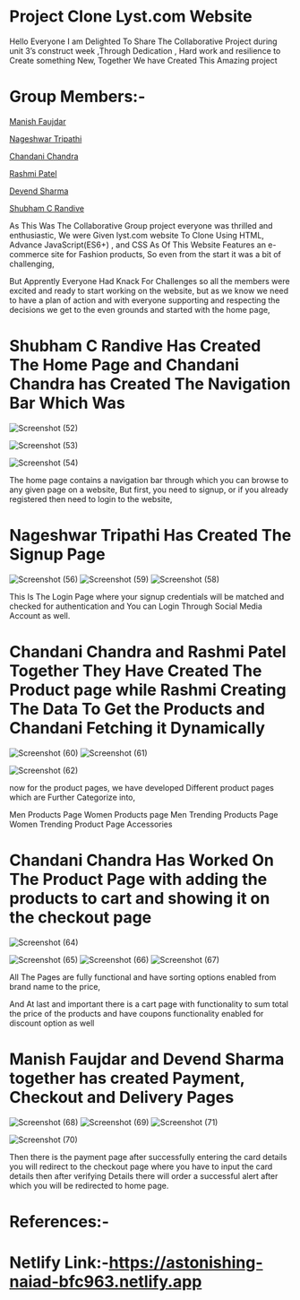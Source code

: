 # Project Clone Lyst.com Website
Hello Everyone I am Delighted To Share The Collaborative Project during unit 3’s construct week ,Through Dedication , Hard work and resilience to Create something New, Together We have Created This Amazing project

# Group Members:-

[Manish Faujdar](https://github.com/moneyforey)

[Nageshwar Tripathi](https://github.com/nntivari11111)

[Chandani Chandra](https://github.com/Chandani99)

[Rashmi Patel](https://github.com/patel25rashmi)

[Devend Sharma](https://github.com/devendjson)

[Shubham C Randive](https://github.com/ShubhamRandive1)




As This Was The Collaborative Group project everyone was thrilled and enthusiastic, We were Given lyst.com website To Clone Using HTML, Advance JavaScript(ES6+) , and CSS As Of This Website Features an e-commerce site for Fashion products, So even from the start it was a bit of challenging,

But Apprently Everyone Had Knack For Challenges so all the members were excited and ready to start working on the website, but as we know we need to have a plan of action and with everyone supporting and respecting the decisions we get to the even grounds and started with the home page,

# Shubham C Randive Has Created The Home Page and Chandani Chandra has Created The Navigation Bar Which Was

![Screenshot (52)](https://user-images.githubusercontent.com/57911117/167422436-7bd6a9c8-0d4f-4c7b-885c-36f3791ea351.png)

![Screenshot (53)](https://user-images.githubusercontent.com/57911117/167422462-9a07a80a-cf89-420d-9eea-ef8b88577105.png)

![Screenshot (54)](https://user-images.githubusercontent.com/57911117/167422485-ac340873-c6c7-42b0-9be5-25a5292b0cff.png)


The home page contains a navigation bar through which you can browse to any given page on a website, But first, you need to signup, or if you already registered then need to login to the website,

# Nageshwar Tripathi Has Created The Signup Page
![Screenshot (56)](https://user-images.githubusercontent.com/57911117/167422509-95cd006f-14e0-4a3d-b975-d12df4bf3855.png)
![Screenshot (59)](https://user-images.githubusercontent.com/57911117/167422515-ab50bf54-77fb-46c8-bc4d-81e6e442c52c.png)
![Screenshot (58)](https://user-images.githubusercontent.com/57911117/167422520-c7eee5fd-a342-4158-a2dc-3f77cb2c09fc.png)


This Is The Login Page where your signup credentials will be matched and checked for authentication and You can Login Through Social Media Account as well.

# Chandani Chandra and Rashmi Patel Together They Have Created The Product page while Rashmi Creating The Data To Get the Products and Chandani Fetching it Dynamically


![Screenshot (60)](https://user-images.githubusercontent.com/57911117/167422548-c9bafeda-9661-49c7-bf49-15dcaa5cf3a6.png)
![Screenshot (61)](https://user-images.githubusercontent.com/57911117/167422557-3687da38-637a-4892-b1ee-5656956d7fc2.png)

![Screenshot (62)](https://user-images.githubusercontent.com/57911117/167422561-47239bad-a1ce-4c20-b07d-75e41745a130.png)


now for the product pages, we have developed Different product pages which are Further Categorize into,

Men Products Page
Women Products page
Men Trending Products Page
Women Trending Product Page
Accessories
# Chandani Chandra Has Worked On The Product Page with adding the products to cart and showing it on the checkout page

![Screenshot (64)](https://user-images.githubusercontent.com/57911117/167422596-b109e06c-25cf-47c2-8d9b-8a5846b6e99d.png)


![Screenshot (65)](https://user-images.githubusercontent.com/57911117/167422601-89111590-43e3-4643-ab69-e0bb219859d4.png)
![Screenshot (66)](https://user-images.githubusercontent.com/57911117/167422617-db73b428-f1fa-4cfb-b5ff-906fda9b4292.png)
![Screenshot (67)](https://user-images.githubusercontent.com/57911117/167422633-ff3d49d4-5d24-4f95-9ca7-bfef8666b105.png)


All The Pages are fully functional and have sorting options enabled from brand name to the price,

And At last and important there is a cart page with functionality to sum total the price of the products and have coupons functionality enabled for discount option as well

# Manish Faujdar and Devend Sharma together has created Payment, Checkout and Delivery Pages

![Screenshot (68)](https://user-images.githubusercontent.com/57911117/167422650-67e7abe6-ef83-428b-beab-ddb9d7ffb54c.png)
![Screenshot (69)](https://user-images.githubusercontent.com/57911117/167422651-8f1f8126-997c-401a-80e7-0180f6f9d9cf.png)
![Screenshot (71)](https://user-images.githubusercontent.com/57911117/167422666-0ed5bbee-379a-49a3-bc00-eed6a9046a56.png)

![Screenshot (70)](https://user-images.githubusercontent.com/57911117/167422658-719607ae-1cac-40c7-9d4e-96e8828bbdb3.png)



Then there is the payment page after successfully entering the card details you will redirect to the checkout page where you have to input the card details then after verifying Details there will order a successful alert after which you will be redirected to home page.

# References:-
# Netlify Link:-https://astonishing-naiad-bfc963.netlify.app
